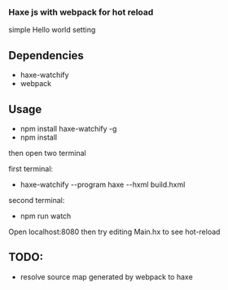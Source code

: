 ### Haxe js with webpack for hot reload

simple Hello world setting

## Dependencies
- haxe-watchify
- webpack

## Usage

- npm install haxe-watchify -g
- npm install 

 then open two terminal 

first terminal:

- haxe-watchify --program haxe --hxml build.hxml

second terminal:

- npm run watch

Open localhost:8080  then try editing Main.hx to see hot-reload

## TODO:
- resolve source map generated by webpack to haxe
